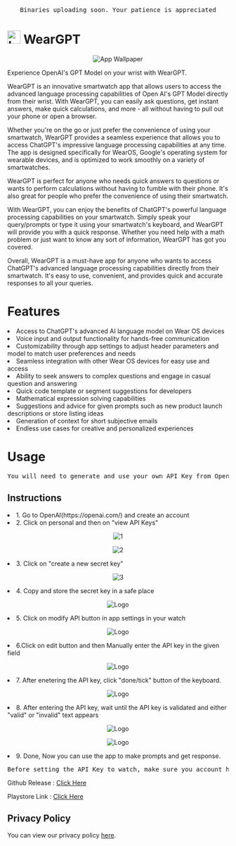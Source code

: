 <pre align="center">Binaries uploading soon. Your patience is appreciated</pre>


#  <img src="assets/AppLogo.png" alt="Logo" width="30px" height = "30px"> WearGPT
<p align="center">
  <img src="assets/FeatureWallpaper.png" alt="App Wallpaper">
</p>

Experience OpenAI's GPT Model on your wrist with WearGPT.

WearGPT is an innovative smartwatch app that allows users to access the advanced language processing capabilities of Open AI's GPT Model directly from their wrist. With WearGPT, you can easily ask questions, get instant answers, make quick calculations, and more - all without having to pull out your phone or open a browser.

Whether you're on the go or just prefer the convenience of using your smartwatch, WearGPT provides a seamless experience that allows you to access ChatGPT's impressive language processing capabilities at any time. The app is designed specifically for WearOS, Google's operating system for wearable devices, and is optimized to work smoothly on a variety of smartwatches.

WearGPT is perfect for anyone who needs quick answers to questions or wants to perform calculations without having to fumble with their phone. It's also great for people who prefer the convenience of using their smartwatch.

With WearGPT, you can enjoy the benefits of ChatGPT's powerful language processing capabilities on your smartwatch. Simply speak your query/prompts or type it using your smartwatch's keyboard, and WearGPT will provide you with a quick response. Whether you need help with a math problem or just want to know any sort of information, WearGPT has got you covered.

Overall, WearGPT is a must-have app for anyone who wants to access ChatGPT's advanced language processing capabilities directly from their smartwatch. It's easy to use, convenient, and provides quick and accurate responses to all your queries.

# Features</br>
<li>Access to ChatGPT's advanced AI language model on Wear OS devices</li>
<li>Voice input and output functionality for hands-free communication</li>
<li>Customizability through app settings to adjust header parameters and model to match user preferences and needs</li>
<li>Seamless integration with other Wear OS devices for easy use and access</li>
<li>Ability to seek answers to complex questions and engage in casual question and answering</li>
<li>Quick code template or segment suggestions for developers</li>
<li>Mathematical expression solving capabilities</li>
<li>Suggestions and advice for given prompts such as new product launch descriptions or store listing ideas</li>
<li>Generation of context for short subjective emails</li>
<li>Endless use cases for creative and personalized experiences</li>

# Usage </br>
<pre align="center">You will need to generate and use your own API Key from OpenAI </pre>
## Instructions
<li>1. Go to OpenAI(https://openai.com/) and create an account</li>
<li>2. Click on personal and then on "view API Keys"</li>
<p align="center">
<img src="assets/API_KEY_Instruction_1.png" alt="1">
</p>
<p align="center">
<img src="assets/API_KEY_Instruction_2.png" alt="2">
</p>
<li>3. Click on "create a new secret key"</li>
<p align="center">
<img src="assets/API_KEY_Instruction_3.png" alt="3">
</p>
<li>4. Copy and store the secret key in a safe place</li>
<p align="center">
<img src="assets/API_KEY_Instruction_4.png" alt="Logo">
</p>
<li>5. Click on modify API button in app settings in your watch</li>
<p align="center">
<img src="assets/modify_api+key_button.jpg" alt="Logo">
</p>
<li>6.Click on edit button and then Manually enter the API key in the given field</li>
<p align="center">
<img src="assets/enter_api+key.png" alt="Logo">
</p>
<li>7. After enetering the API key, click "done/tick" button of the keyboard.</li>
<p align="center">
<img src="assets/keyboard_done.png" alt="Logo">
</p>
<li>8. After entering the API key, wait until the API key is validated and either "valid" or "invalid" text appears</li>
<p align="center">
<img src="assets/invalid_api_key.png" alt="Logo">
</p>
<p align="center">
<img src="assets/valid_api_key.png" alt="Logo">
</p>
<li>9. Done, Now you can use the app to make prompts and get response.</li>
<pre align="center">Before setting the API Key to watch, make sure you account has enough credits granted by OpenAI. you can check this under "view api usage" tab of OpenAI website</pre>

Github Release : [Click Here](https://github.com/AnujMutha/WearGPT/releases/tag/Latest)
 
Playstore Link : [Click Here](https://play.google.com/store/apps/details?id=com.muthadevelopers.weargpt)

## Privacy Policy
You can view our privacy policy [here](https://github.com/AnujMutha/WearGPT/blob/main/PRIVACY_POLICY.md).
